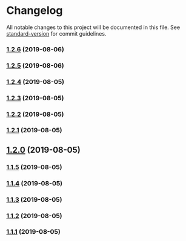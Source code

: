 # Changelog

All notable changes to this project will be documented in this file. See [standard-version](https://github.com/conventional-changelog/standard-version) for commit guidelines.

### [1.2.6](https://github.com/wall-wxk/leon-test-hello-world/compare/v1.2.5...v1.2.6) (2019-08-06)

### [1.2.5](https://github.com/wall-wxk/leon-test-hello-world/compare/v1.2.4...v1.2.5) (2019-08-06)

### [1.2.4](https://github.com/wall-wxk/leon-test-hello-world/compare/v1.2.3...v1.2.4) (2019-08-05)

### [1.2.3](https://github.com/wall-wxk/leon-test-hello-world/compare/v1.2.2...v1.2.3) (2019-08-05)

### [1.2.2](https://github.com/wall-wxk/leon-test-hello-world/compare/v1.2.1...v1.2.2) (2019-08-05)

### [1.2.1](https://github.com/wall-wxk/leon-test-hello-world/compare/v1.2.0...v1.2.1) (2019-08-05)

## [1.2.0](https://github.com/wall-wxk/leon-test-hello-world/compare/v1.1.5...v1.2.0) (2019-08-05)

### [1.1.5](https://github.com/wall-wxk/leon-test-hello-world/compare/v1.1.4...v1.1.5) (2019-08-05)

### [1.1.4](https://github.com/wall-wxk/leon-test-hello-world/compare/v1.1.3...v1.1.4) (2019-08-05)

### [1.1.3](https://github.com/wall-wxk/leon-test-hello-world/compare/v1.1.2...v1.1.3) (2019-08-05)

### [1.1.2](https://github.com/wall-wxk/leon-test-hello-world/compare/v1.1.1...v1.1.2) (2019-08-05)

### [1.1.1](https://github.com/wall-wxk/leon-test-hello-world/compare/v1.1.0...v1.1.1) (2019-08-05)

